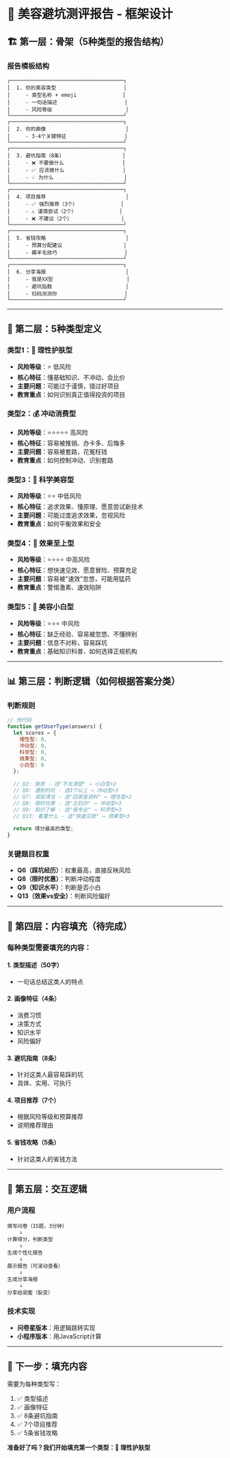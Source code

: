 # 💄 美容避坑测评报告 - 框架设计

## 🏗️ 第一层：骨架（5种类型的报告结构）

### 报告模板结构
```
┌─────────────────────────────────────┐
│  1. 你的美容类型                      │
│     - 类型名称 + emoji               │
│     - 一句话描述                      │
│     - 风险等级                        │
└─────────────────────────────────────┘
┌─────────────────────────────────────┐
│  2. 你的画像                          │
│     - 3-4个关键特征                   │
└─────────────────────────────────────┘
┌─────────────────────────────────────┐
│  3. 避坑指南（8条）                   │
│     - ❌ 不要做什么                   │
│     - ✅ 应该做什么                   │
│     - 💡 为什么                       │
└─────────────────────────────────────┘
┌─────────────────────────────────────┐
│  4. 项目推荐                          │
│     - ✅ 强烈推荐（3个）              │
│     - ⚠️ 谨慎尝试（2个）              │
│     - ❌ 不建议（2个）                │
└─────────────────────────────────────┘
┌─────────────────────────────────────┐
│  5. 省钱攻略                          │
│     - 预算分配建议                    │
│     - 薅羊毛技巧                      │
└─────────────────────────────────────┘
┌─────────────────────────────────────┐
│  6. 分享海报                          │
│     - 我是XX型                        │
│     - 避坑指数                        │
│     - 扫码测测你                      │
└─────────────────────────────────────┘
```

---

## 🎯 第二层：5种类型定义

### 类型1：🌸 理性护肤型
- **风险等级**：⭐ 低风险
- **核心特征**：懂基础知识、不冲动、会比价
- **主要问题**：可能过于谨慎，错过好项目
- **教育重点**：如何识别真正值得投资的项目

### 类型2：💰 冲动消费型
- **风险等级**：⭐⭐⭐⭐⭐ 高风险
- **核心特征**：容易被推销、办卡多、后悔多
- **主要问题**：容易被套路，花冤枉钱
- **教育重点**：如何控制冲动、识别套路

### 类型3：🔬 科学美容型
- **风险等级**：⭐⭐ 中低风险
- **核心特征**：追求效果、懂原理、愿意尝试新技术
- **主要问题**：可能过度追求效果，忽视风险
- **教育重点**：如何平衡效果和安全

### 类型4：🎯 效果至上型
- **风险等级**：⭐⭐⭐⭐ 中高风险
- **核心特征**：想快速见效、愿意冒险、预算充足
- **主要问题**：容易被"速效"忽悠，可能用猛药
- **教育重点**：警惕激素、速效陷阱

### 类型5：👶 美容小白型
- **风险等级**：⭐⭐⭐ 中风险
- **核心特征**：缺乏经验、容易被忽悠、不懂辨别
- **主要问题**：信息不对称，容易踩坑
- **教育重点**：基础知识科普、如何选择正规机构

---

## 📊 第三层：判断逻辑（如何根据答案分类）

### 判断规则
```javascript
// 伪代码
function getUserType(answers) {
  let scores = {
    理性型: 0,
    冲动型: 0,
    科学型: 0,
    效果型: 0,
    小白型: 0
  };
  
  // Q2: 肤质 - 选"不太清楚" → 小白型+2
  // Q6: 遇到的坑 - 选3个以上 → 冲动型+3
  // Q7: 深层清洁 - 选"回家查资料" → 理性型+2
  // Q8: 限时优惠 - 选"立刻办" → 冲动型+3
  // Q9: 知识了解 - 选"很专业" → 科学型+3
  // Q13: 看重什么 - 选"快速见效" → 效果型+3
  
  return 得分最高的类型;
}
```

### 关键题目权重
- **Q6（踩坑经历）**：权重最高，直接反映风险
- **Q8（限时优惠）**：判断冲动程度
- **Q9（知识水平）**：判断是否小白
- **Q13（效果vs安全）**：判断风险偏好

---

## 🎨 第四层：内容填充（待完成）

### 每种类型需要填充的内容：

#### 1. 类型描述（50字）
- 一句话总结这类人的特点

#### 2. 画像特征（4条）
- 消费习惯
- 决策方式
- 知识水平
- 风险偏好

#### 3. 避坑指南（8条）
- 针对这类人最容易踩的坑
- 具体、实用、可执行

#### 4. 项目推荐（7个）
- 根据风险等级和预算推荐
- 说明推荐理由

#### 5. 省钱攻略（5条）
- 针对这类人的省钱方法

---

## 🔄 第五层：交互逻辑

### 用户流程
```
填写问卷（15题，3分钟）
    ↓
计算得分，判断类型
    ↓
生成个性化报告
    ↓
展示报告（可滚动查看）
    ↓
生成分享海报
    ↓
分享给闺蜜（裂变）
```

### 技术实现
- **问卷星版本**：用逻辑跳转实现
- **小程序版本**：用JavaScript计算

---

## 📝 下一步：填充内容

需要为每种类型写：
1. ✅ 类型描述
2. ✅ 画像特征
3. ✅ 8条避坑指南
4. ✅ 7个项目推荐
5. ✅ 5条省钱攻略

**准备好了吗？我们开始填充第一个类型：🌸 理性护肤型**

